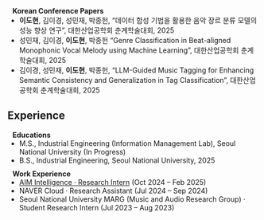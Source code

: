 <h4 style="margin:0 10px 0;">Korean Conference Papers</h4>

<ul style="margin:0 0 10px;">
  <li><strong>이도현</strong>, 김이경, 성민재, 박종헌, “데이터 합성 기법을 활용한 음악 장르 분류 모델의 성능 향상 연구”, 대한산업공학회 춘계학술대회, 2025</li>
  <li>성민재, 김이경, <strong>이도현</strong>, 박종헌 “Genre Classification in Beat-aligned Monophonic Vocal Melody using Machine Learning”, 대한산업공학회 춘계학술대회, 2025</li>
  <li>김이경, 성민재, <strong>이도현</strong>, 박종헌, “LLM-Guided Music Tagging for Enhancing Semantic Consistency and Generalization in Tag Classification”, 대한산업공학회 춘계학술대회, 2025</li>
</ul>







## Experience

<h4 style="margin:0 10px 0;">Educations</h4>

<ul style="margin:0 0 10px;">
  <li>M.S., Industrial Engineering (Information Management Lab), Seoul National University (In Progress)</li>
  <li>B.S., Industrial Engineering, Seoul National University, 2025</li>
</ul>

<h4 style="margin:0 10px 0;">Work Experience</h4>

<ul style="margin:0 0 10px;">
  <li>
    <a href="https://aim-intelligence.com/en"><autocolor>AIM Intelligence · Research Intern</autocolor></a> (Oct 2024 – Feb 2025)
  </li>

  <li>
    <autocolor>NAVER Cloud · Research Assistant</autocolor> (Jul 2024 – Sep 2024)
  </li>

  <li>
    <autocolor>Seoul National University MARG (Music and Audio Research Group) · Student Research Intern</autocolor> (Jul 2023 – Aug 2023)
  </li>
</ul>
